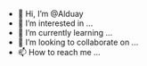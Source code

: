 - 👋 Hi, I’m @Alduay
- 👀 I’m interested in ...
- 🌱 I’m currently learning ...
- 💞️ I’m looking to collaborate on ...
- 📫 How to reach me ...

<!---
Alduay/Alduay is a ✨ special ✨ repository because its `README.md` (this file) appears on your GitHub profile.
You can click the Preview link to take a look at your changes.
--->
